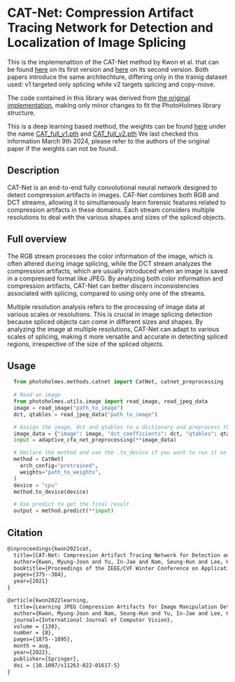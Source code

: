 # CAT-Net: Compression Artifact Tracing Network for Detection and Localization of Image Splicing

This is the implemenattion of the CAT-Net method by Kwon et al. that can be found [here](https://openaccess.thecvf.com/content/WACV2021/papers/Kwon_CAT-Net_Compression_Artifact_Tracing_Network_for_Detection_and_Localization_of_WACV_2021_paper.pdf) on its first version and [here](https://arxiv.org/pdf/2108.12947.pdf) on its second version. 
Both papers introduce the same architechture, differing only in the trainig dataset used: v1 targeted only splicing while v2 targets splicing and copy-move.

The code contained in this library was derived from [the original implementation](https://github.com/mjkwon2021/CAT-Net), making only minor changes to fit the PhotoHolmes library structure. 

This is a deep learning based method, the weights can be found [here](htthttps://drive.google.com/drive/folders/14uNqj46505MQc3swBQgbaiPVAWtNChbz) under the name [CAT_full_v1.pth](https://drive.google.com/file/d/1NXLDCn0ABG7eWEXltGZ4SyIsREhOUhRM/view?usp=share_link) and [CAT_full_v2.pth](https://drive.google.com/file/d/1tyOKVdx6UMys2OcNpUj9r6scxNIpcoLE/view?usp=share_link) We last checked this information March 9th 2024, please refer to the authors of the original paper if the weights can not be found.

## Description

CAT-Net is an end-to-end fully convolutional neural network designed to detect compression artifacts in images. CAT-Net combines both RGB and DCT streams, allowing it to simultaneously learn forensic features related to compression artifacts in these domains. Each stream considers multiple resolutions to deal with the various shapes and sizes of the spliced objects.


## Full overview

The RGB stream processes the color information of the image, which is often altered during image splicing, while the DCT stream analyzes the compression artifacts, which are usually introduced when an image is saved in a compressed format like JPEG. By analyzing both color information and compression artifacts, CAT-Net can better discern inconsistencies associated with splicing, compared to using only one of the streams.

Multiple resolution analysis refers to the processing of image data at various scales or resolutions. This is crucial in image splicing detection because spliced objects can come in different sizes and shapes. By analyzing the image at multiple resolutions, CAT-Net can adapt to various scales of splicing, making it more versatile and accurate in detecting spliced regions, irrespective of the size of the spliced objects.

## Usage

```python
  from photoholmes.methods.catnet import CatNet, catnet_preprocessing
  
  # Read an image
  from photoholmes.utils.image import read_image, read_jpeg_data
  image = read_image("path_to_image")
  dct, qtables = read_jpeg_data("path_to_image")

  # Assign the image, dct and qtables to a dictionary and preprocess the image
  image_data = {"image": image, "dct_coefficients": dct, "qtables": qtables}
  input = adaptive_cfa_net_preprocessing(**image_data)

  # Declare the method and use the .to_device if you want to run it on cuda or mps instead of cpu
  method = CatNet(
    arch_config="pretrained",
    weights="path_to_weights",
  )
  device = "cpu"
  method.to_device(device)

  # Use predict to get the final result
  output = method.predict(**input)
```

## Citation

```tex
@inproceedings{kwon2021cat,
  title={CAT-Net: Compression Artifact Tracing Network for Detection and Localization of Image Splicing},
  author={Kwon, Myung-Joon and Yu, In-Jae and Nam, Seung-Hun and Lee, Heung-Kyu},
  booktitle={Proceedings of the IEEE/CVF Winter Conference on Applications of Computer Vision},
  pages={375--384},
  year={2021}
}
```

```tex
@article{kwon2022learning,
  title={Learning JPEG Compression Artifacts for Image Manipulation Detection and Localization},
  author={Kwon, Myung-Joon and Nam, Seung-Hun and Yu, In-Jae and Lee, Heung-Kyu and Kim, Changick},
  journal={International Journal of Computer Vision},
  volume = {130},
  number = {8},
  pages={1875--1895},
  month = aug,
  year={2022},
  publisher={Springer},
  doi = {10.1007/s11263-022-01617-5}
}
```
